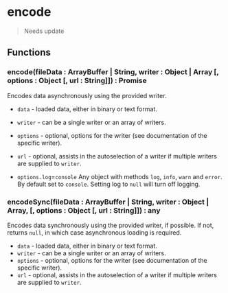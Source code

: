 # encode

> Needs update

## Functions

### encode(fileData : ArrayBuffer | String, writer : Object | Array [, options : Object [, url : String]]) : Promise<Any>

Encodes data asynchronously using the provided writer.

- `data` - loaded data, either in binary or text format.
- `writer` - can be a single writer or an array of writers.
- `options` - optional, options for the writer (see documentation of the specific writer).
- `url` - optional, assists in the autoselection of a writer if multiple writers are supplied to `writer`.

- `options.log`=`console` Any object with methods `log`, `info`, `warn` and `error`. By default set to `console`. Setting log to `null` will turn off logging.

### encodeSync(fileData : ArrayBuffer | String, writer : Object | Array, [, options : Object [, url : String]]) : any

Encodes data synchronously using the provided writer, if possible. If not, returns `null`, in which case asynchronous loading is required.

- `data` - loaded data, either in binary or text format.
- `writer` - can be a single writer or an array of writers.
- `options` - optional, options for the writer (see documentation of the specific writer).
- `url` - optional, assists in the autoselection of a writer if multiple writers are supplied to `writer`.
